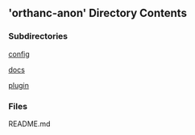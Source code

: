 ## 'orthanc-anon' Directory Contents

### Subdirectories

[config](./config/README.md)

[docs](./docs/README.md)

[plugin](./plugin/README.md)

### Files

README.md

